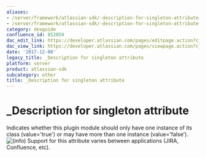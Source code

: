 ```yaml
---
aliases:
- /server/framework/atlassian-sdk/-description-for-singleton-attribute-852059.html
- /server/framework/atlassian-sdk/-description-for-singleton-attribute-852059.md
category: devguide
confluence_id: 852059
dac_edit_link: https://developer.atlassian.com/pages/editpage.action?cjm=wozere&pageId=852059
dac_view_link: https://developer.atlassian.com/pages/viewpage.action?cjm=wozere&pageId=852059
date: '2017-12-08'
legacy_title: _Description for singleton attribute
platform: server
product: atlassian-sdk
subcategory: other
title: _Description for singleton attribute
---
```

# \_Description for singleton attribute

Indicates whether this plugin module should only have one instance of its class (value='true') or may have more than one instance (value='false').  
![(info)](/server/framework/atlassian-sdk/images/icons/emoticons/information.png) Support for this attribute varies between applications (JIRA, Confluence, etc).
